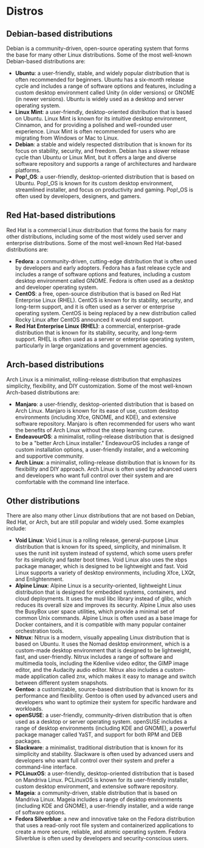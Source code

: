 # Distros

## Debian-based distributions
Debian is a community-driven, open-source operating system that forms the base for many other Linux distributions. Some of the most well-known Debian-based distributions are:

- **Ubuntu**: a user-friendly, stable, and widely popular distribution that is often recommended for beginners. Ubuntu has a six-month release cycle and includes a range of software options and features, including a custom desktop environment called Unity (in older versions) or GNOME (in newer versions). Ubuntu is widely used as a desktop and server operating system.
- **Linux Mint**: a user-friendly, desktop-oriented distribution that is based on Ubuntu. Linux Mint is known for its intuitive desktop environment, Cinnamon, and for providing a polished and well-rounded user experience. Linux Mint is often recommended for users who are migrating from Windows or Mac to Linux.
- **Debian**: a stable and widely respected distribution that is known for its focus on stability, security, and freedom. Debian has a slower release cycle than Ubuntu or Linux Mint, but it offers a large and diverse software repository and supports a range of architectures and hardware platforms.
- **Pop!_OS**: a user-friendly, desktop-oriented distribution that is based on Ubuntu. Pop!_OS is known for its custom desktop environment, streamlined installer, and focus on productivity and gaming. Pop!_OS is often used by developers, designers, and gamers.

## Red Hat-based distributions
Red Hat is a commercial Linux distribution that forms the basis for many other distributions, including some of the most widely used server and enterprise distributions. Some of the most well-known Red Hat-based distributions are:

- **Fedora**: a community-driven, cutting-edge distribution that is often used by developers and early adopters. Fedora has a fast release cycle and includes a range of software options and features, including a custom desktop environment called GNOME. Fedora is often used as a desktop and developer operating system.
- **CentOS**: a free, open-source distribution that is based on Red Hat Enterprise Linux (RHEL). CentOS is known for its stability, security, and long-term support, and it is often used as a server or enterprise operating system. CentOS is being replaced by a new distribution called Rocky Linux after CentOS announced it would end support.
- **Red Hat Enterprise Linux (RHEL)**: a commercial, enterprise-grade distribution that is known for its stability, security, and long-term support. RHEL is often used as a server or enterprise operating system, particularly in large organizations and government agencies.

## Arch-based distributions
Arch Linux is a minimalist, rolling-release distribution that emphasizes simplicity, flexibility, and DIY customization. Some of the most well-known Arch-based distributions are:

- **Manjaro**: a user-friendly, desktop-oriented distribution that is based on Arch Linux. Manjaro is known for its ease of use, custom desktop environments (including Xfce, GNOME, and KDE), and extensive software repository. Manjaro is often recommended for users who want the benefits of Arch Linux without the steep learning curve.
- **EndeavourOS**: a minimalist, rolling-release distribution that is designed to be a "better Arch Linux installer." EndeavourOS includes a range of custom installation options, a user-friendly installer, and a welcoming and supportive community.
- **Arch Linux**: a minimalist, rolling-release distribution that is known for its flexibility and DIY approach. Arch Linux is often used by advanced users and developers who want full control over their system and are comfortable with the command line interface.

## Other distributions
There are also many other Linux distributions that are not based on Debian, Red Hat, or Arch, but are still popular and widely used. Some examples include:
- **Void Linux**: Void Linux is a rolling release, general-purpose Linux distribution that is known for its speed, simplicity, and minimalism. It uses the runit init system instead of systemd, which some users prefer for its simplicity and faster boot times. Void Linux also uses the xbps package manager, which is designed to be lightweight and fast. Void Linux supports a variety of desktop environments, including Xfce, LXQt, and Enlightenment.
- **Alpine Linux**: Alpine Linux is a security-oriented, lightweight Linux distribution that is designed for embedded systems, containers, and cloud deployments. It uses the musl libc library instead of glibc, which reduces its overall size and improves its security. Alpine Linux also uses the BusyBox user space utilities, which provide a minimal set of common Unix commands. Alpine Linux is often used as a base image for Docker containers, and it is compatible with many popular container orchestration tools.
- **Nitrux**: Nitrux is a modern, visually appealing Linux distribution that is based on Ubuntu. It uses the Nomad desktop environment, which is a custom-made desktop environment that is designed to be lightweight, fast, and user-friendly. Nitrux includes a range of software and multimedia tools, including the Kdenlive video editor, the GIMP image editor, and the Audacity audio editor. Nitrux also includes a custom-made application called znx, which makes it easy to manage and switch between different system snapshots.
- **Gentoo**: a customizable, source-based distribution that is known for its performance and flexibility. Gentoo is often used by advanced users and developers who want to optimize their system for specific hardware and workloads.
- **openSUSE**: a user-friendly, community-driven distribution that is often used as a desktop or server operating system. openSUSE includes a range of desktop environments (including KDE and GNOME), a powerful package manager called YaST, and support for both RPM and DEB packages.
- **Slackware**: a minimalist, traditional distribution that is known for its simplicity and stability. Slackware is often used by advanced users and developers who want full control over their system and prefer a command-line interface.
- **PCLinuxOS**: a user-friendly, desktop-oriented distribution that is based on Mandriva Linux. PCLinuxOS is known for its user-friendly installer, custom desktop environment, and extensive software repository.
- **Mageia**: a community-driven, stable distribution that is based on Mandriva Linux. Mageia includes a range of desktop environments (including KDE and GNOME), a user-friendly installer, and a wide range of software options.
- **Fedora Silverblue**: a new and innovative take on the Fedora distribution that uses a read-only root file system and containerized applications to create a more secure, reliable, and atomic operating system. Fedora Silverblue is often used by developers and security-conscious users.


